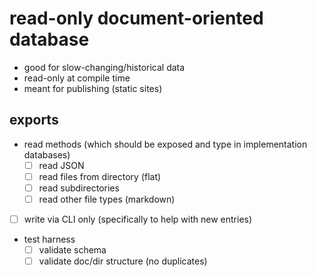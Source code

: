 # read-only document-oriented database

- good for slow-changing/historical data
- read-only at compile time
- meant for publishing (static sites)

## exports
- read methods (which should be exposed and type in implementation databases)
  - [ ] read JSON
  - [ ] read files from directory (flat)
  - [ ] read subdirectories
  - [ ] read other file types (markdown)
- [ ] write via CLI only (specifically to help with new entries)
- test harness
  - [ ] validate schema
  - [ ] validate doc/dir structure (no duplicates)
